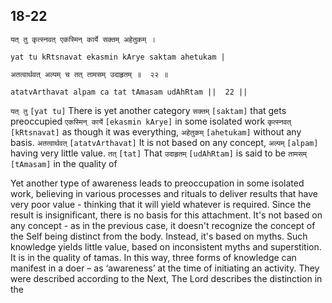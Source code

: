## 18-22


```shloka-sa
यत् तु कृत्स्नवत् एकस्मिन् कार्ये सक्तम् अहेतुकम् ।
```
```shloka-sa-hk
yat tu kRtsnavat ekasmin kArye saktam ahetukam |
```
```shloka-sa
अतत्वार्थवत् अल्पम् च तत् तामसम् उदाहृतम् ॥  २२ ॥
```
```shloka-sa-hk
atatvArthavat alpam ca tat tAmasam udAhRtam ||  22 ||
```

`यत् तु` `[yat tu]` There is yet another category `सक्तम्` `[saktam]` that gets preoccupied `एकस्मिन् कार्ये` `[ekasmin kArye]` in some isolated work `कृत्स्नवत्` `[kRtsnavat]` as though it was everything, `अहेतुकम्` `[ahetukam]` without any basis. `अतत्वार्थवत्` `[atatvArthavat]` It is not based on any concept, `अल्पम्` `[alpam]` having very little value. `तत्` `[tat]` That `उदाहृतम्` `[udAhRtam]` is said to be `तामसम्` `[tAmasam]` in the quality of

Yet another type of awareness leads to preoccupation in some isolated work, believing in various processes and rituals to deliver results that have very poor value - thinking that it will yield whatever is required. 
Since the result is insignificant, there is no basis for this attachment. It's not based on any concept - as in the previous case, it doesn't recognize the concept of the Self being distinct from the body. Instead, it's based on myths. 
Such knowledge yields little value, based on inconsistent myths and superstition. It is in the quality of tamas.
In this way, three forms of knowledge can manifest in a doer – as ‘awareness’ at the time of initiating an activity. They were described according to the 
Next, The Lord describes the distinction in the 

